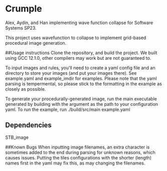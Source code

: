 # Crumple

Alex, Aydin, and Han implementing wave function collapse for Software Systems SP23.

This project uses wavefunction to collapse to implement grid-based procedural image generation.

##Usage instructions
Clone the repository, and build the project. We built using GCC 12.1.0, other compilers may work but are not guaranteed to.

To input images and rules, you'll need to create a yaml config file and an directory to store your images (and put your images there). See example.yaml and example_imdir for examples. Please note that the yaml parsing is tempermental, so please stick to the formatting in the example as closely as possible.

To generate your procedurally-generated image, run the main executable generated by building with the argument as the path to your configuration yaml. To run the example, run ./build/src/main example.yaml

## Dependencies
STB_image

##Known Bugs
When inputting image filenames, an extra character is sometimes added to the end during parsing for unknown reasons, which causes issues. Putting the tiles configurations with the shorter (length) names first in the yaml may fix this, as may changing the filenames.
